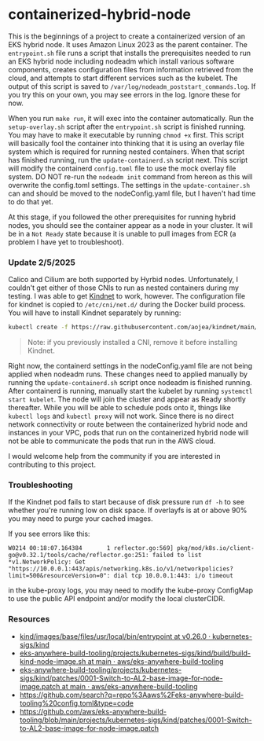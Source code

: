 # containerized-hybrid-node
This is the beginnings of a project to create a containerized version of an EKS hybrid node. It uses Amazon Linux 2023 as the parent container. The `entrypoint.sh` file runs a script that installs the prerequisites needed to run an EKS hybrid node including nodeadm which install various software components, creates configuration files from information retrieved from the cloud, and attempts to start different services such as the kubelet. The output of this script is saved to `/var/log/nodeadm_poststart_commands.log`. If you try this on your own, you may see errors in the log. Ignore these for now.

When you run `make run`, it will exec into the container automatically. Run the `setup-overlay.sh` script after the `entrypoint.sh` script is finished running. You may have to make it executable by running `chmod +x` first. This script will basically fool the container into thinking that it is using an overlay file system which is required for running nested containers. When that script has finished running, run the `update-containerd.sh` script next. This script will modify the containerd `config.toml` file to use the mock overlay file system. DO NOT re-run the `nodeadm init` command from hereon as this will overwrite the config.toml settings. The settings in the `update-container.sh` can and should be moved to the nodeConfig.yaml file, but I haven't had time to do that yet. 

At this stage, if you followed the other prerequisites for running hybrid nodes, you should see the container appear as a node in your cluster. It will be in a `Not Ready` state because it is unable to pull images from ECR (a problem I have yet to troubleshoot). 

### Update 2/5/2025
Calico and Cilium are both supported by Hyrbid nodes. Unfortunately, I couldn't get either of those CNIs to run as nested containers during my testing. I was able to get [Kindnet](https://kindnet.es/docs/) to work, however. The configuration file for kindnet is copied to `/etc/cni/net.d/` during the Docker build process. You will have to install Kindnet separately by running:

```bash
kubectl create -f https://raw.githubusercontent.com/aojea/kindnet/main/install-kindnet.yaml
```

> Note: if you previously installed a CNI, remove it before installing Kindnet. 

Right now, the containerd settings in the nodeConfig.yaml file are not being applied when nodeadm runs. These changes need to applied manually by running the `update-containerd.sh` script once nodeadm is finished running. After containerd is running, manually start the kubelet by running `systemctl start kubelet`. The node will join the cluster and appear as Ready shortly thereafter. While you will be able to schedule pods onto it, things like `kubectl logs` and `kubectl proxy` will not work. Since there is no direct network connectivity or route between the containerized hybrid node and instances in your VPC, pods that run on the containerized hybrid node will not be able to communicate the pods that run in the AWS cloud.  

I would welcome help from the community if you are interested in contributing to this project. 

### Troubleshooting
If the Kindnet pod fails to start because of disk pressure run `df -h` to see whether you're running low on disk space. If overlayfs is at or above 90% you may need to purge your cached images.

If you see errors like this: 
```
W0214 00:18:07.164384       1 reflector.go:569] pkg/mod/k8s.io/client-go@v0.32.1/tools/cache/reflector.go:251: failed to list *v1.NetworkPolicy: Get "https://10.0.0.1:443/apis/networking.k8s.io/v1/networkpolicies?limit=500&resourceVersion=0": dial tcp 10.0.0.1:443: i/o timeout
```
in the kube-proxy logs, you may need to modify the kube-proxy ConfigMap to use the public API endpoint and/or modify the local clusterCIDR. 

### Resources
- [kind/images/base/files/usr/local/bin/entrypoint at v0.26.0 · kubernetes-sigs/kind](https://github.com/kubernetes-sigs/kind/blob/v0.26.0/images/base/files/usr/local/bin/entrypoint)
- [eks-anywhere-build-tooling/projects/kubernetes-sigs/kind/build/build-kind-node-image.sh at main · aws/eks-anywhere-build-tooling](https://github.com/aws/eks-anywhere-build-tooling/blob/main/projects/kubernetes-sigs/kind/build/build-kind-node-image.sh)
- [eks-anywhere-build-tooling/projects/kubernetes-sigs/kind/patches/0001-Switch-to-AL2-base-image-for-node-image.patch at main · aws/eks-anywhere-build-tooling](https://github.com/aws/eks-anywhere-build-tooling/blob/main/projects/kubernetes-sigs/kind/patches/0001-Switch-to-AL2-base-image-for-node-image.patch)
- https://github.com/search?q=repo%3Aaws%2Feks-anywhere-build-tooling%20config.toml&type=code
- https://github.com/aws/eks-anywhere-build-tooling/blob/main/projects/kubernetes-sigs/kind/patches/0001-Switch-to-AL2-base-image-for-node-image.patch
